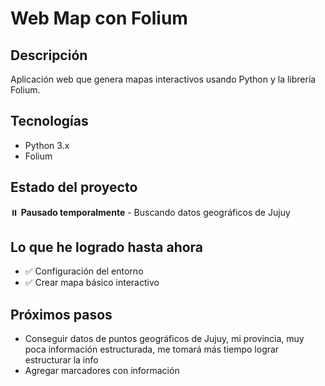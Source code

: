 # Web Map con Folium

## Descripción
Aplicación web que genera mapas interactivos usando Python y la librería Folium.

## Tecnologías
- Python 3.x
- Folium

## Estado del proyecto
⏸️ **Pausado temporalmente** - Buscando datos geográficos de Jujuy

## Lo que he logrado hasta ahora
- ✅ Configuración del entorno
- ✅ Crear mapa básico interactivo

## Próximos pasos
- Conseguir datos de puntos geográficos de Jujuy, mi provincia, muy poca información estructurada, me tomará más tiempo lograr estructurar la info
- Agregar marcadores con información
